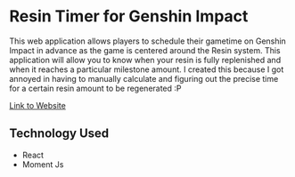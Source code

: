 # Resin Timer for Genshin Impact 

This web application allows players to schedule their gametime on Genshin Impact in advance as the game is centered around the Resin system. This application will allow you to know when your resin is fully replenished and when it reaches a particular milestone amount. I created this because I got annoyed in having to manually calculate and figuring out the precise time for a certain resin amount to be regenerated :P

[Link to Website](https://resin-timer.netlify.app/)
## Technology Used

- React 
- Moment Js
